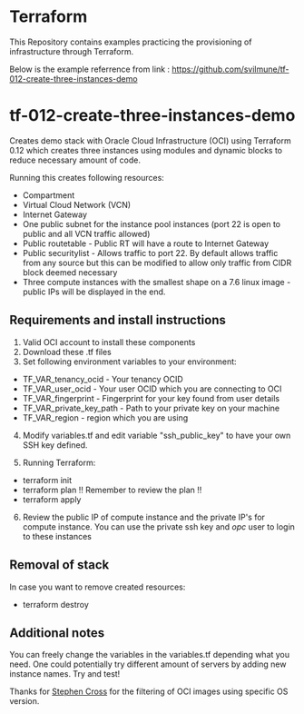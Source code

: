 # Terraform
This Repository contains examples practicing the provisioning of infrastructure through Terraform.

Below is the example referrence from link : https://github.com/svilmune/tf-012-create-three-instances-demo

# tf-012-create-three-instances-demo

Creates demo stack with Oracle Cloud Infrastructure (OCI) using Terraform 0.12 which creates three instances using modules and dynamic blocks to reduce necessary amount of code.

Running this creates following resources:


* Compartment
* Virtual Cloud Network (VCN)
* Internet Gateway
* One public subnet for the instance pool instances (port 22 is open to public and all VCN traffic allowed)
* Public routetable - Public RT will have a route to Internet Gateway 
* Public securitylist - Allows traffic to port 22. By default allows traffic from any source but this can be modified to allow only traffic from CIDR block deemed necessary
* Three compute instances with the smallest shape on a 7.6 linux image - public IPs will be displayed in the end. 

## Requirements and install instructions

1. Valid OCI account to install these components
2. Download these .tf files
3. Set following environment variables to your environment:

* TF_VAR_tenancy_ocid - Your tenancy OCID
* TF_VAR_user_ocid - Your user OCID which you are connecting to OCI
* TF_VAR_fingerprint - Fingerprint for your key found from user details
* TF_VAR_private_key_path - Path to your private key on your machine
* TF_VAR_region - region which you are using

4. Modify variables.tf and edit variable "ssh_public_key" to have your own SSH key defined.

5. Running Terraform:

* terraform init
* terraform plan !! Remember to review the plan !!
* terraform apply

6. Review the public IP of compute instance and the private IP's for compute instance. You can use the private ssh key and *opc* user to login to these instances

## Removal of stack

In case you want to remove created resources:

* terraform destroy

## Additional notes

You can freely change the variables in the variables.tf depending what you need. One could potentially try different amount of servers by adding new instance names. Try and test!

Thanks for [Stephen Cross](https://gist.github.com/scross01/bcd21c12b15787f3ae9d51d0d9b2df06) for the filtering of OCI images using specific OS version. 





